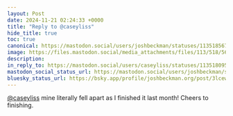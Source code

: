 ```yaml
---
layout: Post
date: 2024-11-21 02:24:33 +0000
title: "Reply to @caseyliss"
hide_title: true
toc: true
canonical: https://mastodon.social/users/joshbeckman/statuses/113518567350633005
image: https://files.mastodon.social/media_attachments/files/113/518/566/983/476/189/original/68236d92583cc864.jpeg
description: 
in_reply_to: https://mastodon.social/users/caseyliss/statuses/113518095490495437
mastodon_social_status_url: https://mastodon.social/users/joshbeckman/statuses/113518567350633005
bluesky_status_url: https://bsky.app/profile/joshbeckman.org/post/3lcew7kj2uv2u
---
```


<p><span class="h-card" translate="no"><a href="https://mastodon.social/@caseyliss" class="u-url mention">@<span>caseyliss</span></a></span> mine literally fell apart as I finished it last month! Cheers to finishing.</p>
